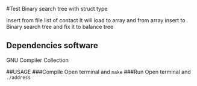 

#Test Binary search tree with struct type

Insert from file list of contact
It will load to array and from array insert to Binary search tree
and fix it to balance tree

## Dependencies software
GNU Compiler Collection

##USAGE
###Compile
Open terminal and `make`
###Run
Open terminal and ` ./address `
